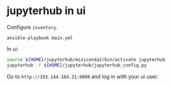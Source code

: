 # jupyterhub in ui

Configure `inventory`.

`ansible-playbook main.yml`

In ui:

```bash
source ${HOME}/jupyterhub/miniconda2/bin/activate jupyterhub
jupyterhub -f ${HOME}/jupyterhub/jupyterhub_config.py
```

Go to `http://193.144.184.31:8000` and log in with your ui user.
